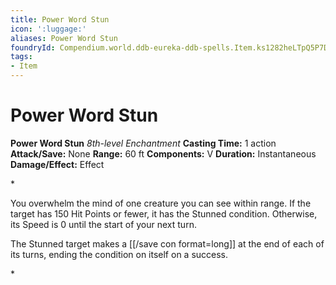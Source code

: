 ```yaml
---
title: Power Word Stun
icon: ':luggage:'
aliases: Power Word Stun
foundryId: Compendium.world.ddb-eureka-ddb-spells.Item.ks1282heLTpQ5P7D
tags:
- Item
---
```


# Power Word Stun

**Power Word Stun**
_8th-level Enchantment_
**Casting Time:** 1 action
**Attack/Save:** None
**Range:** 60 ft
**Components:** V
**Duration:** Instantaneous
**Damage/Effect:** Effect

*<p>You overwhelm the mind of one creature you can see within range. If the target has 150 Hit Points or fewer, it has the Stunned condition. Otherwise, its Speed is 0 until the start of your next turn.

The Stunned target makes a [[/save con format=long]] at the end of each of its turns, ending the condition on itself on a success.</p>*